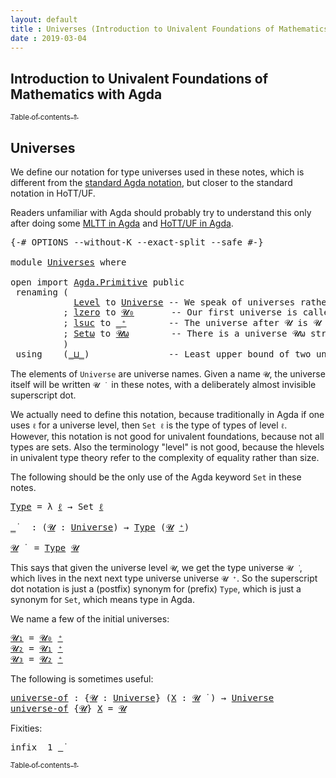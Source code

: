 ```yaml
---
layout: default
title : Universes (Introduction to Univalent Foundations of Mathematics with Agda)
date : 2019-03-04
---
```

## <a name="lecturenotes">Introduction to Univalent Foundations of Mathematics with Agda</a>

[<sub>Table of contents ⇑</sub>](toc.html#contents)
## Universes

We define our notation for type universes used in these notes, which
is different from the [standard Agda notation](https://agda.readthedocs.io/en/latest/language/universe-levels.html), but closer to the
standard notation in HoTT/UF.

Readers unfamiliar with Agda should probably try to understand this
only after doing some [MLTT in Agda](MLTT-Agda) and [HoTT/UF in
Agda](HoTT-UF-Agda).

<pre class="Agda">
<a id="688" class="Symbol">{-#</a> <a id="692" class="Keyword">OPTIONS</a> <a id="700" class="Pragma">--without-K</a> <a id="712" class="Pragma">--exact-split</a> <a id="726" class="Pragma">--safe</a> <a id="733" class="Symbol">#-}</a>

<a id="738" class="Keyword">module</a> <a id="745" href="Universes.html" class="Module">Universes</a> <a id="755" class="Keyword">where</a>

<a id="762" class="Keyword">open</a> <a id="767" class="Keyword">import</a> <a id="774" href="Universes.html" class="Module">Agda.Primitive</a> <a id="789" class="Keyword">public</a>
 <a id="797" class="Keyword">renaming</a> <a id="806" class="Symbol">(</a>
            <a id="820" href="Universes.html#408" class="Postulate">Level</a> <a id="826" class="Symbol">to</a> <a id="829" href="Agda.Primitive.html#408" class="Postulate">Universe</a> <a id="838" class="Comment">-- We speak of universes rather than of levels.</a>
          <a id="896" class="Symbol">;</a> <a id="898" href="Universes.html#611" class="Primitive">lzero</a> <a id="904" class="Symbol">to</a> <a id="907" href="Agda.Primitive.html#611" class="Primitive">𝓤₀</a>       <a id="916" class="Comment">-- Our first universe is called 𝓤₀</a>
          <a id="961" class="Symbol">;</a> <a id="963" href="Universes.html#627" class="Primitive">lsuc</a> <a id="968" class="Symbol">to</a> <a id="971" href="Agda.Primitive.html#627" class="Primitive">_⁺</a>        <a id="981" class="Comment">-- The universe after 𝓤 is 𝓤 ⁺</a>
          <a id="1022" class="Symbol">;</a> <a id="1024" href="Universes.html#808" class="Primitive">Setω</a> <a id="1029" class="Symbol">to</a> <a id="1032" href="Agda.Primitive.html#808" class="Primitive">𝓤ω</a>        <a id="1042" class="Comment">-- There is a universe 𝓤ω strictly above 𝓤₀, 𝓤₁, ⋯ , 𝓤ₙ, ⋯</a>
          <a id="1111" class="Symbol">)</a>
 <a id="1114" class="Keyword">using</a>    <a id="1123" class="Symbol">(</a><a id="1124" href="Universes.html#657" class="Primitive Operator">_⊔_</a><a id="1127" class="Symbol">)</a>               <a id="1143" class="Comment">-- Least upper bound of two universes, e.g. 𝓤₀ ⊔ 𝓤₁ is 𝓤₁</a>
</pre>

The elements of `Universe` are universe names. Given a name `𝓤`, the
universe itself will be written `𝓤 ̇` &nbsp; in these notes, with a
deliberately almost invisible superscript dot.

We actually need to define this notation, because traditionally in
Agda if one uses `ℓ` for a universe level, then `Set ℓ` is the type of
types of level `ℓ`. However, this notation is not good for univalent
foundations, because not all types are sets. Also the terminology
"level" is not good, because the hlevels in univalent type theory
refer to the complexity of equality rather than size.

The following should be the only use of the Agda keyword `Set` in
these notes.

<pre class="Agda">
<a id="Type"></a><a id="1885" href="Universes.html#1885" class="Function">Type</a> <a id="1890" class="Symbol">=</a> <a id="1892" class="Symbol">λ</a> <a id="1894" href="Universes.html#1894" class="Bound">ℓ</a> <a id="1896" class="Symbol">→</a> <a id="1898" class="PrimitiveType">Set</a> <a id="1902" href="Universes.html#1894" class="Bound">ℓ</a>

<a id="_̇"></a><a id="1905" href="Universes.html#1905" class="Function Operator">_̇</a>   <a id="1910" class="Symbol">:</a> <a id="1912" class="Symbol">(</a><a id="1913" href="Universes.html#1913" class="Bound">𝓤</a> <a id="1915" class="Symbol">:</a> <a id="1917" href="Universes.html#408" class="Postulate">Universe</a><a id="1925" class="Symbol">)</a> <a id="1927" class="Symbol">→</a> <a id="1929" href="Universes.html#1885" class="Function">Type</a> <a id="1934" class="Symbol">(</a><a id="1935" href="Universes.html#1913" class="Bound">𝓤</a> <a id="1937" href="Agda.Primitive.html#627" class="Primitive Operator">⁺</a><a id="1938" class="Symbol">)</a>

<a id="1941" href="Universes.html#1941" class="Bound">𝓤</a> <a id="1943" href="Universes.html#1905" class="Function Operator">̇</a>  <a id="1946" class="Symbol">=</a> <a id="1948" href="Universes.html#1885" class="Function">Type</a> <a id="1953" href="Universes.html#1941" class="Bound">𝓤</a>
</pre>

This says that given the universe level `𝓤`, we get the type universe
`𝓤 ̇`&nbsp;, which lives in the next next type universe universe `𝓤 ⁺`. So
the superscript dot notation is just a (postfix) synonym for (prefix)
`Type`, which is just a synonym for `Set`, which means type in Agda.

We name a few of the initial universes:

<pre class="Agda">
<a id="𝓤₁"></a><a id="2306" href="Universes.html#2306" class="Function">𝓤₁</a> <a id="2309" class="Symbol">=</a> <a id="2311" href="Universes.html#611" class="Primitive">𝓤₀</a> <a id="2314" href="Agda.Primitive.html#627" class="Primitive Operator">⁺</a>
<a id="𝓤₂"></a><a id="2316" href="Universes.html#2316" class="Function">𝓤₂</a> <a id="2319" class="Symbol">=</a> <a id="2321" href="Universes.html#2306" class="Function">𝓤₁</a> <a id="2324" href="Universes.html#627" class="Primitive Operator">⁺</a>
<a id="𝓤₃"></a><a id="2326" href="Universes.html#2326" class="Function">𝓤₃</a> <a id="2329" class="Symbol">=</a> <a id="2331" href="Universes.html#2316" class="Function">𝓤₂</a> <a id="2334" href="Universes.html#627" class="Primitive Operator">⁺</a>
</pre>

The following is sometimes useful:

<pre class="Agda">
<a id="universe-of"></a><a id="2397" href="Universes.html#2397" class="Function">universe-of</a> <a id="2409" class="Symbol">:</a> <a id="2411" class="Symbol">{</a><a id="2412" href="Universes.html#2412" class="Bound">𝓤</a> <a id="2414" class="Symbol">:</a> <a id="2416" href="Universes.html#408" class="Postulate">Universe</a><a id="2424" class="Symbol">}</a> <a id="2426" class="Symbol">(</a><a id="2427" href="Universes.html#2427" class="Bound">X</a> <a id="2429" class="Symbol">:</a> <a id="2431" href="Universes.html#2412" class="Bound">𝓤</a> <a id="2433" href="Universes.html#1905" class="Function Operator">̇</a> <a id="2435" class="Symbol">)</a> <a id="2437" class="Symbol">→</a> <a id="2439" href="Agda.Primitive.html#408" class="Postulate">Universe</a>
<a id="2448" href="Universes.html#2397" class="Function">universe-of</a> <a id="2460" class="Symbol">{</a><a id="2461" href="Universes.html#2461" class="Bound">𝓤</a><a id="2462" class="Symbol">}</a> <a id="2464" href="Universes.html#2464" class="Bound">X</a> <a id="2466" class="Symbol">=</a> <a id="2468" href="Universes.html#2461" class="Bound">𝓤</a>
</pre>

Fixities:

<pre class="Agda">
<a id="2506" class="Keyword">infix</a>  <a id="2513" class="Number">1</a> <a id="2515" href="Universes.html#1905" class="Function Operator">_̇</a>
</pre>

[<sub>Table of contents ⇑</sub>](HoTT-UF-Agda.html#contents)
